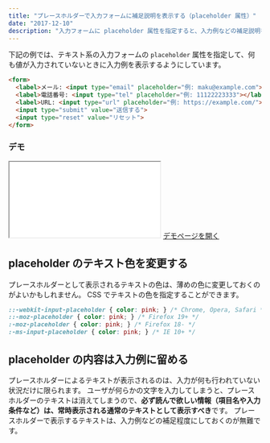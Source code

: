 ```yaml
---
title: "プレースホルダーで入力フォームに補足説明を表示する（placeholder 属性）"
date: "2017-12-10"
description: "入力フォームに placeholder 属性を指定すると、入力例などの補足説明をあらかじめ表示しておくことができます。"
---
```


下記の例では、テキスト系の入力フォームの `placeholder` 属性を指定して、何も値が入力されていないときに入力例を表示するようにしています。

~~~ html
<form>
  <label>メール: <input type="email" placeholder="例: maku@example.com"></label><br>
  <label>電話番号: <input type="tel" placeholder="例: 11122223333"></label><br>
  <label>URL: <input type="url" placeholder="例: https://example.com/"></label><br>
  <input type="submit" value="送信する">
  <input type="reset" value="リセット">
</form>
~~~

### デモ
<iframe class="xHtmlDemo" src="placeholder-demo.html"></iframe>
<a target="_blank" href="placeholder-demo.html">デモページを開く</a>


placeholder のテキスト色を変更する
----

プレースホルダーとして表示されるテキストの色は、薄めの色に変更しておくのがよいかもしれません。
CSS でテキストの色を指定することができます。

~~~ css
::-webkit-input-placeholder { color: pink; } /* Chrome, Opera, Safari */
::-moz-placeholder { color: pink; } /* Firefox 19+ */
:-moz-placeholder { color: pink; } /* Firefox 18- */
:-ms-input-placeholder { color: pink; } /* IE 10+ */
~~~

placeholder の内容は入力例に留める
----

プレースホルダーによるテキストが表示されるのは、入力が何も行われていない状況だけに限られます。
ユーザが何らかの文字を入力してしまうと、プレースホルダーのテキストは消えてしまうので、**必ず読んで欲しい情報（項目名や入力条件など）は、常時表示される通常のテキストとして表示すべき**です。
プレースホルダーで表示するテキストは、入力例などの補足程度にしておくのが無難です。

